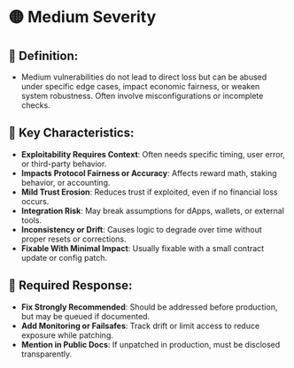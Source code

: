 # 🟡 Medium Severity

## 🧾 Definition:

- Medium vulnerabilities do not lead to direct loss but can be abused under specific edge cases, impact economic fairness, or weaken system robustness. Often involve misconfigurations or incomplete checks.

## 🔐 Key Characteristics:

- **Exploitability Requires Context**: Often needs specific timing, user error, or third-party behavior.
- **Impacts Protocol Fairness or Accuracy**: Affects reward math, staking behavior, or accounting.
- **Mild Trust Erosion**: Reduces trust if exploited, even if no financial loss occurs.
- **Integration Risk**: May break assumptions for dApps, wallets, or external tools.
- **Inconsistency or Drift**: Causes logic to degrade over time without proper resets or corrections.
- **Fixable With Minimal Impact**: Usually fixable with a small contract update or config patch.

## 🚨 Required Response:

- **Fix Strongly Recommended**: Should be addressed before production, but may be queued if documented.
- **Add Monitoring or Failsafes**: Track drift or limit access to reduce exposure while patching.
- **Mention in Public Docs**: If unpatched in production, must be disclosed transparently.



